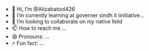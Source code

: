 - 👋 Hi, I’m @Alizabatool426
- 🌱 I’m currently learning at governer sindh it iinitiative...
- 💞️ I’m looking to collaborate on my native feild
- 📫 How to reach me ...
- 😄 Pronouns: ...
- ⚡ Fun fact: ...

<!---
Alizabatool4268/Alizabatool4268 is a ✨ special ✨ repository because she will create unique things and try to privide good services.

--->
